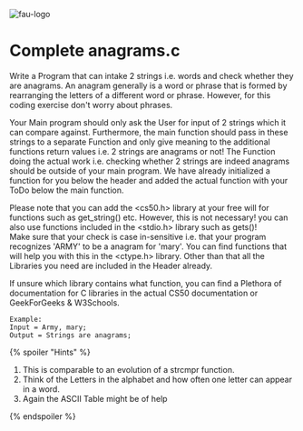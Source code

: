 ![fau-logo](https://www.fau.de/files/2016/02/fb-ww-logo-preview.jpg)
# Complete anagrams.c
Write a Program that can intake 2 strings i.e. words and check whether they are anagrams. An anagram generally is a word or phrase
 that is formed by rearranging the letters of a different word or phrase. However, for this coding exercise don't worry about phrases.

Your Main program should only ask the User for input of 2 strings which it can compare against. Furthermore, the main function should
pass in these strings to a separate Function and only give meaning to the additional functions return values i.e. 2 strings are anagrams or not!
The Function doing the actual work i.e. checking whether 2 strings are indeed anagrams should be outside of your main program. We have already
initialized a function for you below the header and added the actual function with your ToDo below the main function. 

Please note that you can add the <cs50.h> library at your free will for functions such as
get_string() etc. However, this is not necessary! you can also use functions included in the <stdio.h> library such as gets()!  
Make sure that your check is case in-sensitive i.e. that your program recognizes 'ARMY' to be a
anagram for 'mary'. You can find functions that will help you with this in the <ctype.h> library.
Other than that all the Libraries you need are included in the
Header already.


If unsure which library contains what function, you can find a 
Plethora of documentation for C libraries in the actual CS50 
documentation or GeekForGeeks & W3Schools.



~~~
Example: 
Input = Army, mary; 
Output = Strings are anagrams;
~~~
{% spoiler "Hints" %}

1. This is comparable to an evolution of a strcmpr function.
2. Think of the Letters in the alphabet and how often one letter can appear in a word.
3. Again the ASCII Table might be of help

{% endspoiler %}
